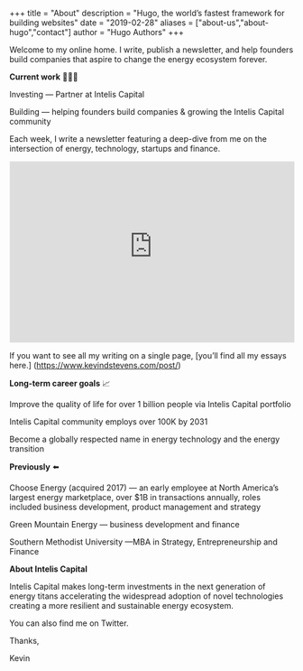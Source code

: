 +++
title = "About"
description = "Hugo, the world’s fastest framework for building websites"
date = "2019-02-28"
aliases = ["about-us","about-hugo","contact"]
author = "Hugo Authors"
+++

Welcome to my online home. I write, publish a newsletter, and help founders build companies that aspire to change the energy ecosystem forever.


**Current work** 👨🏻‍💻

‍Investing — Partner at Intelis Capital

‍Building — helping founders build companies & growing the Intelis Capital community
‍


Each week, I write a newsletter featuring a deep-dive from me on the intersection of energy, technology, startups and finance. 

<iframe src="https://thechargingstation.substack.com/embed" width="100%" height="320" style="border:1px solid #EEE; background:white;" frameborder="0"scrolling="no"></iframe>

If you want to see all my writing on a single page, [you’ll find all my essays here.] (https://www.kevindstevens.com/post/)

**Long-term career goals** 📈

Improve the quality of life for over 1 billion people via Intelis Capital portfolio

Intelis Capital community employs over 100K by 2031

Become a globally respected name in energy technology and the energy transition


**Previously** ⬅️

Choose Energy (acquired 2017) — an early employee at North America’s largest energy marketplace, over $1B in transactions annually, roles included business development, product management and strategy

Green Mountain Energy — business development and finance

Southern Methodist University —MBA in Strategy, Entrepreneurship and Finance




**About Intelis Capital**

Intelis Capital makes long-term investments in the next generation of energy titans accelerating the widespread adoption of novel technologies creating a more resilient and sustainable energy ecosystem.

You can also find me on Twitter.

Thanks,

Kevin